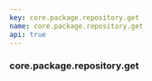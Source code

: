 ```yaml
---
key: core.package.repository.get
name: core.package.repository.get
api: true
---
```


### core.package.repository.get
